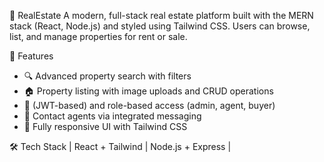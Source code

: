 🏡 RealEstate
A modern, full-stack real estate platform built with the MERN stack (React, Node.js) and styled using Tailwind CSS. Users can browse, list, and manage properties for rent or sale.


🚀 Features
- 🔍 Advanced property search with filters 
- 🏠 Property listing with image uploads and CRUD operations
- 👤 (JWT-based) and role-based access (admin, agent, buyer)
- 💬 Contact agents via integrated messaging
- 📱 Fully responsive UI with Tailwind CSS
  
🛠️ Tech Stack
| React + Tailwind | Node.js + Express | 
